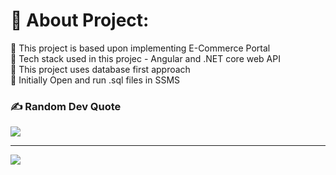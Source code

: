 # 💫 About Project:
🔭 This project is based upon implementing E-Commerce Portal<br>👯 Tech stack used in this projec - Angular and .NET core web API<br>🌱 This project uses database first approach<br>💬 Initially Open and run .sql files in SSMS<br>

### ✍️ Random Dev Quote
![](https://quotes-github-readme.vercel.app/api?type=horizontal&theme=radical)

---
[![](https://visitcount.itsvg.in/api?id=Pranav-Joshi-Git&icon=0&color=0)](https://visitcount.itsvg.in)

<!-- Proudly created with GPRM ( https://gprm.itsvg.in ) -->
